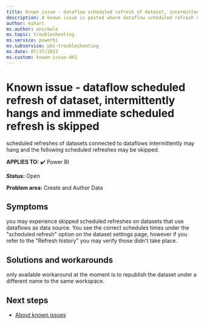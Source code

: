 ```yaml
---
title: Known issue - dataflow scheduled refresh of dataset, intermittently hangs and following scheduled refresh is skipped
description: A known issue is posted where dataflow scheduled refresh of dataset, intermittently hangs and following scheduled refresh is skipped
author: mihart
ms.author: anirmale
ms.topic: troubleshooting  
ms.service: powerbi
ms.subservice: pbi-troubleshooting
ms.date: 07/27/2023
ms.custom: known-issue-461
---
```


# Known issue - dataflow scheduled refresh of dataset, intermittently hangs and immediate scheduled refresh is skipped

scheduled refreshes of datasets connected to dataflows intermittently may hang and the following scheduled refreshes may be skipped.

**APPLIES TO:** ✔️ Power BI

**Status:** Open

**Problem area:** Create and Author Data

## Symptoms

you may experience skipped scheduled refreshes on datasets that use dataflows as data source. You see the correct schedules times under the "scheduled refresh" option on the dataset settings page, however if you refer to the "Refresh history" you may verify those didn't take place.

## Solutions and workarounds

only available workaround at the moment is to republish the dataset under a different name to the same workspace.

## Next steps

- [About known issues](/power-bi/troubleshoot/known-issues/power-bi-known-issues)